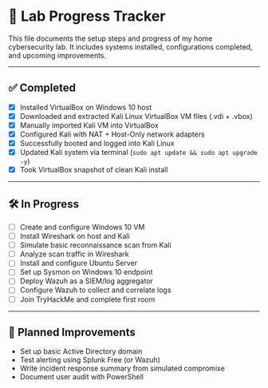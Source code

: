 # 🧪 Lab Progress Tracker

This file documents the setup steps and progress of my home cybersecurity lab. It includes systems installed, configurations completed, and upcoming improvements.

---

## ✅ Completed

- [x] Installed VirtualBox on Windows 10 host
- [x] Downloaded and extracted Kali Linux VirtualBox VM files (.vdi + .vbox)
- [x] Manually imported Kali VM into VirtualBox
- [x] Configured Kali with NAT + Host-Only network adapters
- [x] Successfully booted and logged into Kali Linux
- [x] Updated Kali system via terminal (`sudo apt update && sudo apt upgrade -y`)
- [x] Took VirtualBox snapshot of clean Kali install

---

## 🛠️ In Progress

- [ ] Create and configure Windows 10 VM
- [ ] Install Wireshark on host and Kali
- [ ] Simulate basic reconnaissance scan from Kali
- [ ] Analyze scan traffic in Wireshark
- [ ] Install and configure Ubuntu Server
- [ ] Set up Sysmon on Windows 10 endpoint
- [ ] Deploy Wazuh as a SIEM/log aggregator
- [ ] Configure Wazuh to collect and correlate logs
- [ ] Join TryHackMe and complete first room

---

## 🎯 Planned Improvements

- Set up basic Active Directory domain
- Test alerting using Splunk Free (or Wazuh)
- Write incident response summary from simulated compromise
- Document user audit with PowerShell
